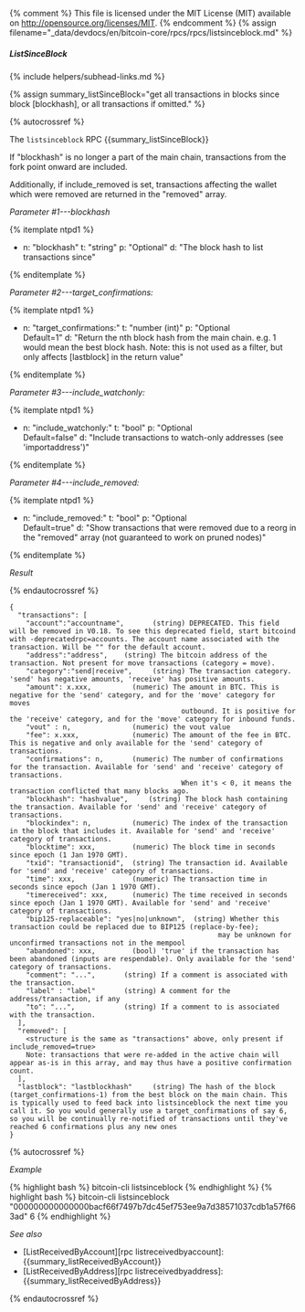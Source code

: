 {% comment %}
This file is licensed under the MIT License (MIT) available on
http://opensource.org/licenses/MIT.
{% endcomment %}
{% assign filename="_data/devdocs/en/bitcoin-core/rpcs/rpcs/listsinceblock.md" %}

##### ListSinceBlock
{% include helpers/subhead-links.md %}

{% assign summary_listSinceBlock="get all transactions in blocks since block [blockhash], or all transactions if omitted." %}

{% autocrossref %}

The `listsinceblock` RPC {{summary_listSinceBlock}}

If "blockhash" is no longer a part of the main chain, transactions from the fork point onward are included.

Additionally, if include_removed is set, transactions affecting the wallet which were removed are returned in the "removed" array.

*Parameter #1---blockhash*

{% itemplate ntpd1 %}
- n: "blockhash"
  t: "string"
  p: "Optional"
  d: "The block hash to list transactions since"

{% enditemplate %}

*Parameter #2---target_confirmations:*

{% itemplate ntpd1 %}
- n: "target_confirmations:"
  t: "number (int)"
  p: "Optional<br>Default=1"
  d: "Return the nth block hash from the main chain. e.g. 1 would mean the best block hash. Note: this is not used as a filter, but only affects [lastblock] in the return value"

{% enditemplate %}

*Parameter #3---include_watchonly:*

{% itemplate ntpd1 %}
- n: "include_watchonly:"
  t: "bool"
  p: "Optional<br>Default=false"
  d: "Include transactions to watch-only addresses (see 'importaddress')"

{% enditemplate %}

*Parameter #4---include_removed:*

{% itemplate ntpd1 %}
- n: "include_removed:"
  t: "bool"
  p: "Optional<br>Default=true"
  d: "Show transactions that were removed due to a reorg in the \"removed\" array
       (not guaranteed to work on pruned nodes)"

{% enditemplate %}

*Result*

{% endautocrossref %}

    {
      "transactions": [
        "account":"accountname",       (string) DEPRECATED. This field will be removed in V0.18. To see this deprecated field, start bitcoind with -deprecatedrpc=accounts. The account name associated with the transaction. Will be "" for the default account.
        "address":"address",    (string) The bitcoin address of the transaction. Not present for move transactions (category = move).
        "category":"send|receive",     (string) The transaction category. 'send' has negative amounts, 'receive' has positive amounts.
        "amount": x.xxx,          (numeric) The amount in BTC. This is negative for the 'send' category, and for the 'move' category for moves
                                              outbound. It is positive for the 'receive' category, and for the 'move' category for inbound funds.
        "vout" : n,               (numeric) the vout value
        "fee": x.xxx,             (numeric) The amount of the fee in BTC. This is negative and only available for the 'send' category of transactions.
        "confirmations": n,       (numeric) The number of confirmations for the transaction. Available for 'send' and 'receive' category of transactions.
                                              When it's < 0, it means the transaction conflicted that many blocks ago.
        "blockhash": "hashvalue",     (string) The block hash containing the transaction. Available for 'send' and 'receive' category of transactions.
        "blockindex": n,          (numeric) The index of the transaction in the block that includes it. Available for 'send' and 'receive' category of transactions.
        "blocktime": xxx,         (numeric) The block time in seconds since epoch (1 Jan 1970 GMT).
        "txid": "transactionid",  (string) The transaction id. Available for 'send' and 'receive' category of transactions.
        "time": xxx,              (numeric) The transaction time in seconds since epoch (Jan 1 1970 GMT).
        "timereceived": xxx,      (numeric) The time received in seconds since epoch (Jan 1 1970 GMT). Available for 'send' and 'receive' category of transactions.
        "bip125-replaceable": "yes|no|unknown",  (string) Whether this transaction could be replaced due to BIP125 (replace-by-fee);
                                                       may be unknown for unconfirmed transactions not in the mempool
        "abandoned": xxx,         (bool) 'true' if the transaction has been abandoned (inputs are respendable). Only available for the 'send' category of transactions.
        "comment": "...",       (string) If a comment is associated with the transaction.
        "label" : "label"       (string) A comment for the address/transaction, if any
        "to": "...",            (string) If a comment to is associated with the transaction.
      ],
      "removed": [
        <structure is the same as "transactions" above, only present if include_removed=true>
        Note: transactions that were re-added in the active chain will appear as-is in this array, and may thus have a positive confirmation count.
      ],
      "lastblock": "lastblockhash"     (string) The hash of the block (target_confirmations-1) from the best block on the main chain. This is typically used to feed back into listsinceblock the next time you call it. So you would generally use a target_confirmations of say 6, so you will be continually re-notified of transactions until they've reached 6 confirmations plus any new ones
    }

{% autocrossref %}

*Example*

{% highlight bash %}
bitcoin-cli listsinceblock
{% endhighlight %}
{% highlight bash %}
bitcoin-cli listsinceblock "000000000000000bacf66f7497b7dc45ef753ee9a7d38571037cdb1a57f663ad" 6
{% endhighlight %}

*See also*

* [ListReceivedByAccount][rpc listreceivedbyaccount]: {{summary_listReceivedByAccount}}
* [ListReceivedByAddress][rpc listreceivedbyaddress]: {{summary_listReceivedByAddress}}

{% endautocrossref %}
